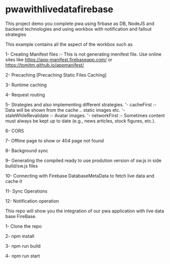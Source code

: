 # pwawithlivedatafirebase

This project demo you complete pwa using firbase as DB, NodeJS and backend technologies and using workbox with notification and fallout strategies

This example contains all the aspect of the workbox such as

1- Creating Manifest files :- This is not generating menifest file. Use online sites like https://app-manifest.firebaseapp.com/ or https://tomitm.github.io/appmanifest/

2- Precaching [Precaching Static Files Caching]

3- Runtime caching

4- Request routing

5- Strategies and also implementing different strategies. '- cacheFirst :- Data will be shown from the cache .. static images etc. '- staleWhileRevalidate :- Avatar images. '- networkFirst :- Sometimes content must always be kept up to date (e.g., news articles, stock figures, etc.).

6- CORS

7- Offline page to show or 404 page not found

8- Background sync

9- Generating the compiled ready to use prodution version of sw.js in side build/sw.js files

10- Connecting with Firebase DatabaseMetaData to fetch live data and cache it

11- Sync Operations

12- Notification operation


This repo will show you the integration of our pwa application with live data base FireBase.

1- Clone the repo

2- npm install

3- npm run build

4- npm run start 


